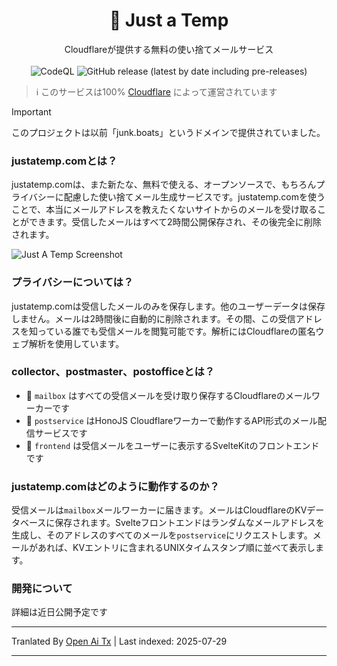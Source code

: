 <h1 align="center">📮 Just a Temp</h1>
<p align="center">Cloudflareが提供する無料の使い捨てメールサービス
  <br>
  </br>
  <img alt="CodeQL" src="https://github.com/berrysauce/justatemp/actions/workflows/github-code-scanning/codeql/badge.svg">
  <img alt="GitHub release (latest by date including pre-releases)" src="https://img.shields.io/github/v/release/berrysauce/junk.boats?color=blue&include_prereleases&label=latest%20release">
</p>

> ℹ️ このサービスは100% [Cloudflare](https://www.cloudflare.com/) によって運営されています

> [!IMPORTANT]
> このプロジェクトは以前「junk.boats」というドメインで提供されていました。

### justatemp.comとは？
justatemp.comは、また新たな、無料で使える、オープンソースで、もちろんプライバシーに配慮した使い捨てメール生成サービスです。justatemp.comを使うことで、本当にメールアドレスを教えたくないサイトからのメールを受け取ることができます。受信したメールはすべて2時間公開保存され、その後完全に削除されます。

<img alt="Just A Temp Screenshot" src="https://public-cdn.berrysauce.me/shared/justatemp-screenshot-yWtqO.png">

### プライバシーについては？
justatemp.comは受信したメールのみを保存します。他のユーザーデータは保存しません。メールは2時間後に自動的に削除されます。その間、この受信アドレスを知っている誰でも受信メールを閲覧可能です。解析にはCloudflareの匿名ウェブ解析を使用しています。

### collector、postmaster、postofficeとは？
- 📮 `mailbox` はすべての受信メールを受け取り保存するCloudflareのメールワーカーです
- 🚚 `postservice` はHonoJS Cloudflareワーカーで動作するAPI形式のメール配信サービスです
- 🏤 `frontend` は受信メールをユーザーに表示するSvelteKitのフロントエンドです

### justatemp.comはどのように動作するのか？
受信メールは`mailbox`メールワーカーに届きます。メールはCloudflareのKVデータベースに保存されます。Svelteフロントエンドはランダムなメールアドレスを生成し、そのアドレスのすべてのメールを`postservice`にリクエストします。メールがあれば、KVエントリに含まれるUNIXタイムスタンプ順に並べて表示します。

### 開発について
詳細は近日公開予定です


---

Tranlated By [Open Ai Tx](https://github.com/OpenAiTx/OpenAiTx) | Last indexed: 2025-07-29

---